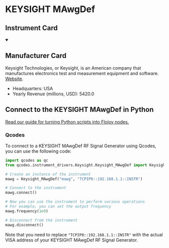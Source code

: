 
# KEYSIGHT MAwgDef

## Instrument Card



<details open>
<summary><h2>Manufacturer Card</h2></summary>
Keysight Technologies, or Keysight, is an American company that manufactures electronics test and measurement equipment and software. <a href=https://www.keysight.com/us/en/home.html>Website</a>.

<ul>
  <li>Headquarters: USA</li>
  <li>Yearly Revenue (millions, USD): 5420.0</li>
</ul>
</details>

## Connect to the KEYSIGHT MAwgDef in Python

[Read our guide for turning Python scripts into Flojoy nodes.](https://docs.flojoy.ai/custom-nodes/creating-custom-node/)


### Qcodes

To connect to a KEYSIGHT MAwgDef RF Signal Generator using Qcodes, you can use the following code:

```python
import qcodes as qc
from qcodes.instrument_drivers.Keysight.Keysight_MAwgDef import Keysight_MAwgDef

# Create an instance of the instrument
mawg = Keysight_MAwgDef("mawg", "TCPIP0::192.168.1.1::INSTR")

# Connect to the instrument
mawg.connect()

# Now you can use the instrument to perform various operations
# For example, you can set the output frequency
mawg.frequency(1e9)

# Disconnect from the instrument
mawg.disconnect()
```

Note that you need to replace `"TCPIP0::192.168.1.1::INSTR"` with the actual VISA address of your KEYSIGHT MAwgDef RF Signal Generator.


